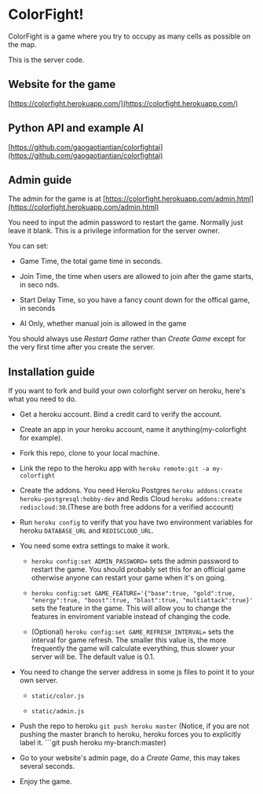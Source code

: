 # ColorFight!

ColorFight is a game where you try to occupy as many cells as possible on the map.

This is the server code.

## Website for the game

[https://colorfight.herokuapp.com/](https://colorfight.herokuapp.com/)

## Python API and example AI

[https://github.com/gaogaotiantian/colorfightai](https://github.com/gaogaotiantian/colorfightai)

## Admin guide

The admin for the game is at [https://colorfight.herokuapp.com/admin.html](https://colorfight.herokuapp.com/admin.html)

You need to input the admin password to restart the game. Normally just leave it blank.
This is a privilege information for the server owner. 

You can set:
    
+ Game Time, the total game time in seconds.

+ Join Time, the time when users are allowed to join after the game starts, in seco      nds.

+ Start Delay Time, so you have a fancy count down for the offical game, in seconds

+ AI Only, whether manual join is allowed in the game

You should always use *Restart Game* rather than *Create Game* except for the very 
first time after you create the server.

## Installation guide

If you want to fork and build your own colorfight server on heroku, here's what
you need to do.

+ Get a heroku account. Bind a credit card to verify the account.

+ Create an app in your heroku account, name it anything(my-colorfight for example).

+ Fork this repo, clone to your local machine.

+ Link the repo to the heroku app with ```heroku remote:git -a my-colorfight```

+ Create the addons. You need Heroku Postgres ```heroku addons:create heroku-postgresql:hobby-dev``` and Redis Cloud ```heroku addons:create rediscloud:30```.(These are
both free addons for a verified account)

+ Run ```heroku config``` to verify that you have two environment variables for heroku
```DATABASE_URL``` and ```REDISCLOUD_URL```.

+ You need some extra settings to make it work.

    + ```heroku config:set ADMIN_PASSWORD=``` sets the admin password to restart the 
      game. You should probably set this for an official game otherwise anyone can           restart your game when it's on going.

    + ```heroku config:set GAME_FEATURE='{"base":true, "gold":true, "energy":true, "boost":true, "blast":true, "multiattack":true}'``` 
      sets the feature in the game.
      This will allow you to change the features in enviroment variable instead of
      changing the code.

    + (Optional) ```heroku config:set GAME_REFRESH_INTERVAL=``` sets the interval
      for game refresh. The smaller this value is, the more frequently the game 
      will calculate everything, 
      thus slower your server will be. The default value is 0.1.

+ You need to change the server address in some js files to point it to your own server.

    + ```static/color.js```

    + ```static/admin.js```

+ Push the repo to heroku ```git push heroku master``` (Notice, if you are not pushing
the master branch to heroku, heroku forces you to explicitly label it. ```git push 
heroku my-branch:master)

+ Go to your website's admin page, do a *Create Game*, this may takes several seconds.

+ Enjoy the game.
